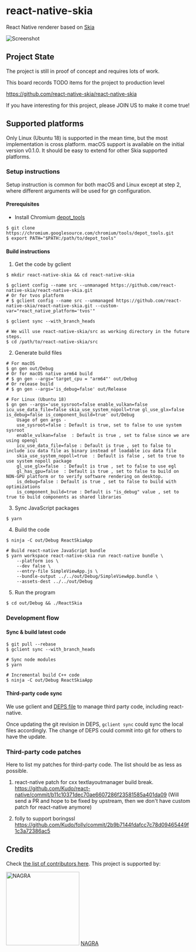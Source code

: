 # react-native-skia

React Native renderer based on [Skia](https://skia.org/)

![Screenshot](https://pbs.twimg.com/media/Eey1WFdUMAE5qMF.png:small)

## Project State

The project is still in proof of concept and requires lots of work.

This board records TODO items for the project to production level

https://github.com/react-native-skia/react-native-skia

If you have interesting for this project, please JOIN US to make it come true!

## Supported platforms

Only Linux (Ubuntu 18) is supported in the mean time, but the most implementation is cross platform.
macOS support is available on the initial version v0.1.0.
It should be easy to extend for other Skia supported platforms.

### Setup instructions

Setup instruction is common for both macOS and Linux except at step 2, where different arguments will be used for gn configuration.

#### Prerequisites

- Install Chromium [depot_tools](https://chromium.googlesource.com/chromium/src/+/master/docs/mac_build_instructions.md#install)

```shell
$ git clone https://chromium.googlesource.com/chromium/tools/depot_tools.git
$ export PATH="$PATH:/path/to/depot_tools"
```

#### Build instructions

1. Get the code by gclient

```shell
$ mkdir react-native-skia && cd react-native-skia

$ gclient config --name src --unmanaged https://github.com/react-native-skia/react-native-skia.git
# Or for tvos platform
# $ gclient config --name src --unmanaged https://github.com/react-native-skia/react-native-skia.git --custom-var="react_native_platform='tvos'"

$ gclient sync --with_branch_heads

# We will use react-native-skia/src as working directory in the future steps.
$ cd /path/to/react-native-skia/src
```

2. Generate build files

```shell
# For macOS
$ gn gen out/Debug
# Or for macOS native arm64 build
# $ gn gen --args='target_cpu = "arm64"' out/Debug
# Or release build
# $ gn gen --args='is_debug=false' out/Release

# For Linux (Ubuntu 18)
$ gn gen --args='use_sysroot=false enable_vulkan=false icu_use_data_file=false skia_use_system_nopoll=true gl_use_glx=false is_debug=false is_component_build=true' out/Debug
    Usage of gen args -
    use_sysroot=false : Default is true, set to false to use system sysroot
    enable_vulkan=false  : Default is true , set to false since we are using opengl
    icu_use_data_file=false : Default is true , set to false to include icu data file as binary instead of loadable icu data file
    skia_use_system_nopoll=true  : Default is false , set to true to use system nopoll package
    gl_use_glx=false  : Default is true , set to false to use egl
    gl_has_gpu=false  : Default is true , set to false to build on NON-GPU platform or to verify software rendering on desktop.
    is_debug=false : Default is true , set to false to build with optimizations
    is_component_build=true : Default is "is_debug" value , set to true to build components as shared libraries
```

3. Sync JavaScript packages

```shell
$ yarn
```

4. Build the code

```shell
$ ninja -C out/Debug ReactSkiaApp

# Build react-native JavaScript bundle
$ yarn workspace react-native-skia run react-native bundle \
    --platform ios \
    --dev false \
    --entry-file SimpleViewApp.js \
    --bundle-output ../../out/Debug/SimpleViewApp.bundle \
    --assets-dest ../../out/Debug
```

5. Run the program

```shell
$ cd out/Debug && ./ReactSkia
```

### Development flow

#### Sync & build latest code

```shell
$ git pull --rebase
$ gclient sync --with_branch_heads

# Sync node modules
$ yarn

# Incremental build C++ code
$ ninja -C out/Debug ReactSkiaApp
```

#### Third-party code sync

We use gclient and [DEPS file](https://github.com/react-native-skia/react-native-skia/blob/main/DEPS) to manage third party code, including react-native.

Once updating the git revision in DEPS, `gclient sync` could sync the local files accordingly.
The change of DEPS could commit into git for others to have the update.

### Third-party code patches

Here to list my patches for third-party code. The list should be as less as possible.

1. react-native patch for cxx textlayoutmanager build break.
   https://github.com/Kudo/react-native/commit/b11c10371dec70ae6607286f23581585a401da09
   (Will send a PR and hope to be fixed by upstream, then we don't have custom patch for react-native anymore)

2. folly to support boringssl
   https://github.com/Kudo/folly/commit/2b9b7144fdafcc7c78d09465449f1c3a72386ac5

## Credits

Check [the list of contributors here](https://github.com/react-native/react-native-skia/graphs/contributors). This project is supported by:

[<img src="https://user-images.githubusercontent.com/46429/113642371-3d328c00-96b2-11eb-9feb-550d003ca7b0.png" width="200" alt="NAGRA">](https://www.nagra.com/)
[NAGRA](https://www.nagra.com/)
